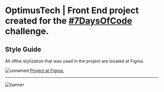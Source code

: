 # OptimusTech | Front End project created for the [#7DaysOfCode](https://7daysofcode.io/) challenge.


## Style Guide

All ofthe stylization that was used in the project are located at Figma.

![unnamed](https://user-images.githubusercontent.com/84547699/205121101-dd12c4af-32f1-4691-9e69-9cf7107defc1.gif)
[Project at Figma.](https://www.figma.com/file/mm3MLozvUDGhDRTxSLlGL5/7daysOfCode-HTML-CSS?node-id=0%3A9878&t=vCAnj4Eu4IZadtAr-0)

<hr>

![banner](https://user-images.githubusercontent.com/84547699/204942453-a8ae5109-2f5c-47e3-b482-11df77439b63.png)


